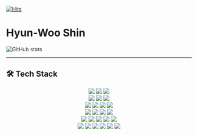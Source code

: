 [![Hits](https://hits.seeyoufarm.com/api/count/incr/badge.svg?url=https%3A%2F%2Fgithub.com%2Fshin2012649&count_bg=%2379C83D&title_bg=%23555555&icon=&icon_color=%23E7E7E7&title=hits&edge_flat=false)](https://hits.seeyoufarm.com)
 
# Hyun-Woo Shin        
     
            
![GitHub stats](https://github-readme-stats.vercel.app/api?username=shin2012649&show_icons=true)
   
---    
     
## 🛠 Tech Stack  

<p align="center">
  <img src="https://img.shields.io/badge/Amazon%20AWS-232F3E?style=flat-square&logo=amazon-aws&logoColor=white">
  <img src="https://img.shields.io/badge/Google%20Cloud-4285F4?style=flat-square&logo=google-cloud&logoColor=white">
  <img src="https://img.shields.io/badge/Naver%20Cloud-03C75A?style=flat-square&logo=naver&logoColor=white">
  <br>
  <img src="https://img.shields.io/badge/Apache%20Tomcat-F8DC75?style=flat-square&logo=apache-tomcat&logoColor=black">
  <img src="https://img.shields.io/badge/Ubuntu-E95420?style=flat-square&logo=ubuntu&logoColor=white">
  <img src="https://img.shields.io/badge/Linux-FCC624?style=flat-square&logo=linux&logoColor=black">
  <br>
  <img src="https://img.shields.io/badge/Docker-2496ED?style=flat-square&logo=docker&logoColor=white">
  <img src="https://img.shields.io/badge/Jenkins-D24939?style=flat-square&logo=jenkins&logoColor=white">
  <img src="https://img.shields.io/badge/Nginx-009639?style=flat-square&logo=nginx&logoColor=white">
  <img src="https://img.shields.io/badge/Git-F05032?style=flat-square&logo=git&logoColor=white">
  <br>
  <img src="https://img.shields.io/badge/React-61DAFB?style=flat-square&logo=react&logoColor=white">
  <img src="https://img.shields.io/badge/HTML5-E34F26?style=flat-square&logo=html5&logoColor=white">
  <img src="https://img.shields.io/badge/CSS-1572B6?style=flat-square&logo=css3&logoColor=white">
  <img src="https://img.shields.io/badge/JavaScript-F7DF1E?style=flat-square&logo=javascript&logoColor=black">
  <br>
  <img src="https://img.shields.io/badge/Spring-6DB33F?style=flat-square&logo=spring&logoColor=white">
  <img src="https://img.shields.io/badge/MyBatis-000000?style=flat-square&logo=spring&logoColor=white">
  <img src="https://img.shields.io/badge/JPA-59666C?style=flat-square&logo=spring&logoColor=white">
  <img src="https://img.shields.io/badge/Python-3776AB?style=flat-square&logo=python&logoColor=white">
  <img src="https://img.shields.io/badge/C-A8B9CC?style=flat-square&logo=c&logoColor=white">
  <br>
  <img src="https://img.shields.io/badge/MySQL-4479A1?style=flat-square&logo=mysql&logoColor=white">
  <img src="https://img.shields.io/badge/Redis-DC382D?style=flat-square&logo=redis&logoColor=white">
  <img src="https://img.shields.io/badge/PostgreSQL-336791?style=flat-square&logo=postgresql&logoColor=white">
  <img src="https://img.shields.io/badge/Atlassian%20Jira-0052CC?style=flat-square&logo=jira&logoColor=white">
  <img src="https://img.shields.io/badge/Atlassian%20Confluence-172B4D?style=flat-square&logo=confluence&logoColor=white">
  <img src="https://img.shields.io/badge/Atlassian%20Crowd-0052CC?style=flat-square&logo=crowd&logoColor=white">
</p>


